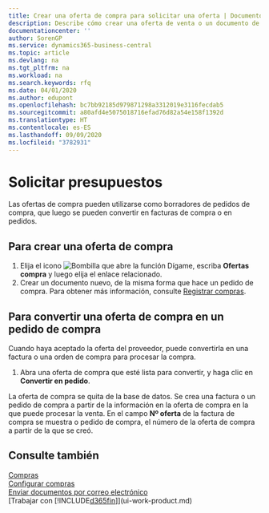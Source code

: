 ```yaml
---
title: Crear una oferta de compra para solicitar una oferta | Documentos de Microsoft
description: Describe cómo crear una oferta de venta o un documento de solicitud de propuesta (RFQ) para registrar la oferta a un cliente para vender productos con determinadas condiciones.
documentationcenter: ''
author: SorenGP
ms.service: dynamics365-business-central
ms.topic: article
ms.devlang: na
ms.tgt_pltfrm: na
ms.workload: na
ms.search.keywords: rfq
ms.date: 04/01/2020
ms.author: edupont
ms.openlocfilehash: bc7bb92185d979871298a3312019e3116fecdab5
ms.sourcegitcommit: a80afd4e5075018716efad76d82a54e158f1392d
ms.translationtype: HT
ms.contentlocale: es-ES
ms.lasthandoff: 09/09/2020
ms.locfileid: "3782931"
---
```

# <a name="request-quotes"></a>Solicitar presupuestos
Las ofertas de compra pueden utilizarse como borradores de pedidos de compra, que luego se pueden convertir en facturas de compra o en pedidos.


## <a name="to-create-a-purchase-quote"></a>Para crear una oferta de compra
1. Elija el icono ![Bombilla que abre la función Dígame](media/ui-search/search_small.png "Dígame qué desea hacer"), escriba **Ofertas compra** y luego elija el enlace relacionado.
2. Crear un documento nuevo, de la misma forma que hace un pedido de compra. Para obtener más información, consulte [Registrar compras](purchasing-how-record-purchases.md).

## <a name="to-convert-a-purchase-quote-to-a-purchase-order"></a>Para convertir una oferta de compra en un pedido de compra
Cuando haya aceptado la oferta del proveedor, puede convertirla en una factura o una orden de compra para procesar la compra.

1. Abra una oferta de compra que esté lista para convertir, y haga clic en **Convertir en pedido**.

La oferta de compra se quita de la base de datos. Se crea una factura o un pedido de compra a partir de la información en la oferta de compra en la que puede procesar la venta. En el campo **Nº oferta** de la factura de compra se muestra o pedido de compra, el número de la oferta de compra a partir de la que se creó.

## <a name="see-also"></a>Consulte también
[Compras](purchasing-manage-purchasing.md)  
[Configurar compras](purchasing-setup-purchasing.md)  
[Enviar documentos por correo electrónico](ui-how-send-documents-email.md)  
[Trabajar con [!INCLUDE[d365fin](includes/d365fin_md.md)]](ui-work-product.md)
